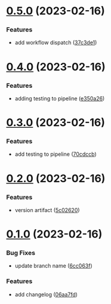 # [0.5.0](https://github.com/lydia-sbityakov/greetings-ci/compare/v0.4.0...v0.5.0) (2023-02-16)


### Features

*  add workflow dispatch ([37c3de1](https://github.com/lydia-sbityakov/greetings-ci/commit/37c3de14ebd366c2d509bae820b8c71843f9ce1b))



# [0.4.0](https://github.com/lydia-sbityakov/greetings-ci/compare/v0.3.0...v0.4.0) (2023-02-16)


### Features

*  adding testing to pipeline ([e350a26](https://github.com/lydia-sbityakov/greetings-ci/commit/e350a2661365e83eeb66dba2f20486da2ad0cc30))



# [0.3.0](https://github.com/lydia-sbityakov/greetings-ci/compare/v0.2.0...v0.3.0) (2023-02-16)


### Features

*  add testing to pipeline ([70cdccb](https://github.com/lydia-sbityakov/greetings-ci/commit/70cdccbf112e92c09f143ffb6772ba404d6334d1))



# [0.2.0](https://github.com/lydia-sbityakov/greetings-ci/compare/v0.1.0...v0.2.0) (2023-02-16)


### Features

*  version artifact ([5c02620](https://github.com/lydia-sbityakov/greetings-ci/commit/5c02620ccb0ea08261232266f5f1e8eb06980911))



# [0.1.0](https://github.com/lydia-sbityakov/greetings-ci/compare/06aa7fd05a573c0d870afd1192940693f64cfb17...v0.1.0) (2023-02-16)


### Bug Fixes

* update branch name ([6cc063f](https://github.com/lydia-sbityakov/greetings-ci/commit/6cc063fa6b1e2ececc503d5aa6854eb860a0a884))


### Features

*  add changelog ([06aa7fd](https://github.com/lydia-sbityakov/greetings-ci/commit/06aa7fd05a573c0d870afd1192940693f64cfb17))



